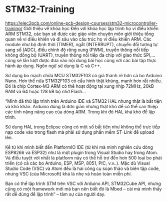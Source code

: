 # STM32-Training
https://elec2pcb.com/online-pcb-design-courses/stm32-microcontroller-training/
Giới thiệu về khóa học
Đến với khóa học lập trình họ vi điều khiển ARM STM32, các bạn sẽ được  các giáo viên chuyên môn giới thiệu tổng quan về vi điều khiển và đi sâu vào cấu trúc họ vi điều khiển ARM. Các module như bộ định thời (TIMER), ngắt (INTERRUPT), chuyển đổi tương tự sang số (ADC), điều chỉnh độ rộng xung (PWM), truyền thông nối tiếp không đồng bộ (UART),  truyền thông nối tiếp đa chip với giao thức SPI,… cũng sẽ lần lượt được đưa vào nội dung bài học cùng với các bài tập thực hành áp dụng. Ngôn ngữ sử dụng là C và C++.

Sử dụng bo mạch chứa MCU STM32F103 có giá thành rẻ hơn cả bo Arduino Nano. Hơn thế nữa STM32F103 có cấu hình thật khủng, mạnh hơn rất nhiều. Đó là chíp Cortex-M3 ARM có thể hoạt động tại xung nhịp 72MHz, 20kB RAM và 64 hoặc 128 kB bộ nhớ Flash…

“Mình đã thử lập trình trên Arduino IDE và STM32 HAL nhưng thật là bất tiện và khó khăn. Arduino đúng là đơn giản nhưng thật khó để có thể can thiệp các tính năng nâng cao của dòng ARM. Trong khi đó HAL khá khó để lập trình.

Sử dụng HAL trong Eclipse cũng có một số bất tiện như không thể trực tiếp nạp code vào trong flash mà phải sử dụng phần mềm ST-Link để upload lên.

Kể từ khi mình biết đến PlatformIO IDE (từ khi mà mình nghiên cứu dòng ESP8266 và ESP32) như là một plugin trong Visual Studio hay trong Atom. Và điều tuyệt vời nhất là platform này có thể hỗ trợ đến hơn 500 loại bo phát triển (có cả các bo Arduino, ESP, MSP, 8051, PIC, v.v..). Mặc dù Visual Studio Code (VSC) và Atom đều là hai công cụ soạn thảo và biên tập code, nhưng VSC (của Microsoft) khá là nhẹ và hoàn toàn miễn phí.

Bạn có thể lập trình STM trên VSC với Arduino API, STM32Cube API, nhưng cũng có một framework mới mà bạn nên biết đó là Mbed – cái mà mình thấy rất dễ dùng để lập trình” – tâm sự của người dạy.
